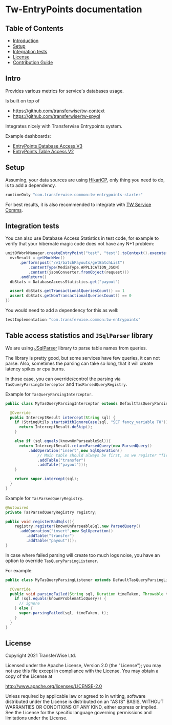 # Tw-EntryPoints documentation

## Table of Contents

* [Introduction](#intro)
* [Setup](#setup)
* [Integration tests](#integration-tests)
* [License](#license)
* [Contribution Guide](contributing.md)

## Intro

Provides various metrics for service's databases usage.

Is built on top of

- https://github.com/transferwise/tw-context
- https://github.com/transferwise/tw-spyql

Integrates nicely with Transferwise Entrypoints system.

Example dashboards:

- [EntryPoints Database Access V3](https://dashboards.tw.ee/d/f6l4lrUWz/entrypoints-database-access-v3?orgId=1)
- [EntryPoints Table Access V2](https://dashboards.tw.ee/d/dyp0u9UZz/entrypoints-table-access-v2?orgId=1)

## Setup

Assuming, your data sources are using [HikariCP](https://github.com/brettwooldridge/HikariCP), only thing you need to do, is to add a dependency.

```groovy
runtimeOnly "com.transferwise.common:tw-entrypoints-starter"
```

For best results, it is also recommended to integrate with [TW Service Comms](https://github.com/transferwise/tw-service-comms).

## Integration tests

You can also use Database Access Statistics in test code, for example to verify that your hibernate magic code does not have any N+1 problem:

```groovy
unitOfWorkManager.createEntryPoint("test", "test").toContext().execute({
  mvcResult = getMockMvc()
      .perform(post("/v1/batchPayouts/getBatchList")
          .contentType(MediaType.APPLICATION_JSON)
          .content(jsonConverter.fromObject(request)))
      .andReturn()
  dbStats = DatabaseAccessStatistics.get("payout")

  assert dbStats.getTransactionalQueriesCount() == 1
  assert dbStats.getNonTransactionalQueriesCount() == 0
})
```

You would need to add a dependency for this as well:

```groovy
testImplementation "com.transferwise.common:tw-entrypoints"
```

## Table access statistics and `JSqlParser` library

We are using [JSqlParser](https://github.com/JSQLParser/JSqlParser) library to parse table names from queries.

The library is pretty good, but some services have few queries, it can not parse. Also, sometimes the parsing can take so long,
that it will create latency spikes or cpu burns.

In those case, you can override/control the parsing via `TasQueryParsingInterceptor` and `TasParsedQueryRegistry`.

Example for `TasQueryParsingInterceptor`.

<!-- @formatter:off -->
```java
public class MyTasQueryParsingInterceptor extends DefaultTasQueryParsingInterceptor {

  @Override
  public InterceptResult intercept(String sql) {
    if (StringUtils.startsWithIgnoreCase(sql, "SET fancy_variable TO")) {
      return InterceptResult.doSkip();
    }

    else if (sql.equals(knownUnParseableSql)){
      return InterceptResult.returnParsedQuery(new ParsedQuery()
          .addOperation("insert",new SqlOperation()
              // Main table should always be first, as we register "first-table" metrics by that.
              .addTable("transfer")
              .addTable("payout")));
    }

    return super.intercept(sql);
  }
}
```
<!-- @formatter:on -->

Example for `TasParsedQueryRegistry`.

<!-- @formatter:off -->
```java
@Autowired
private TasParsedQueryRegistry registry;

public void registerBadSqls(){
    registry.register(knownUnParseableSql,new ParsedQuery()
      .addOperation("insert",new SqlOperation()
         .addTable("transfer")
         .addTable("payout")));
}
```
<!-- @formatter:on -->

In case where failed parsing will create too much logs noise, you have an option to override `TasQueryParsingListener`.

For example:

```java
public class MyTasQueryParsingListener extends DefaultTasQueryParsingListener {

  @Override
  public void parsingFailed(String sql, Duration timeTaken, Throwable t) {
    if (sql.equals(knownProblematicQuery)) {
      // ignore
    } else {
      super.parsingFailed(sql, timeTaken, t);
    }
  }
}
```

## License

Copyright 2021 TransferWise Ltd.

Licensed under the Apache License, Version 2.0 (the "License"); you may not use this file except in compliance with the License. You may obtain a copy
of the License at

http://www.apache.org/licenses/LICENSE-2.0

Unless required by applicable law or agreed to in writing, software distributed under the License is distributed on an "AS IS" BASIS, WITHOUT
WARRANTIES OR CONDITIONS OF ANY KIND, either express or implied. See the License for the specific language governing permissions and limitations under
the License.